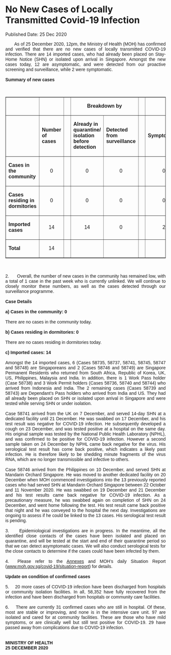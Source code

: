 <html>
    <meta http-equiv="Content-Type" content="text/html; charset=utf-8"/>
    <meta charset="utf-8"/>
    <title>No New Cases of Locally Transmitted Covid-19 Infection</title>
    <body><h1>No New Cases of Locally Transmitted Covid-19 Infection</h1>
    <p>Published Date: 25 Dec 2020</p> <p style="text-align: justify;"><span style="font-family: Arial;">&nbsp; &nbsp; &nbsp; &nbsp;As of 25 December 2020, 12pm, the Ministry of Health (MOH) has confirmed and verified that there are no new cases of locally transmitted COVID-19 infection. There are 14 imported cases, who had already been placed on Stay-Home Notice (SHN) or isolated upon arrival in Singapore. Amongst the new cases today, 12 are asymptomatic, and were detected from our proactive screening and surveillance, while 2 were symptomatic.&nbsp;&nbsp;<br><br><strong>Summary of new cases</strong><br></span></p><div><span style="font-family: Arial;"><br></span></div><table border="1" cellspacing="0" cellpadding="0" width="0"> <tbody><tr> <td width="129"> <p align="right"><span style="font-family: Arial;">&nbsp;</span></p> </td> <td width="60"> <p><span style="font-family: Arial;">&nbsp;</span></p> </td> <td width="16" valign="top"> <p><span style="font-family: Arial;">&nbsp;</span></p> </td> <td width="192" colspan="2"> <p align="center"><span style="font-family: Arial;"><strong>Breakdown by</strong></span></p> </td> <td width="16" valign="top"> <p><span style="font-family: Arial;">&nbsp;</span></p> </td> <td width="192" colspan="2"> <p align="center"><span style="font-family: Arial;"><strong>Breakdown by</strong></span></p> </td> </tr> <tr> <td width="129"> <p align="right"><span style="font-family: Arial;">&nbsp;</span></p> </td> <td width="60"> <p><span style="font-family: Arial;"><strong>Number of cases</strong></span></p> </td> <td width="16" valign="top"> <p><span style="font-family: Arial;">&nbsp;</span></p> </td> <td width="96"> <p><span style="font-family: Arial;"><strong>Already in quarantine/ isolation before detection</strong></span></p> </td> <td width="96"> <p><span style="font-family: Arial;"><strong>Detected from surveillance</strong></span></p> </td> <td width="16" valign="top"> <p><span style="font-family: Arial;">&nbsp;</span></p> </td> <td width="96"> <p><span style="font-family: Arial;"><strong>Symptomatic</strong></span></p> </td> <td width="96"> <p><span style="font-family: Arial;"><strong>Asymptomatic</strong></span></p> </td> </tr> <tr> <td width="129"> <p><span style="font-family: Arial;"><strong>Cases in the community</strong></span></p> </td> <td width="60"> <p align="center"><span style="font-family: Arial;">0</span></p> </td> <td width="16" valign="top"> <p align="center"><span style="font-family: Arial;">&nbsp;</span></p> </td> <td width="96"> <p align="center"><span style="font-family: Arial;">0</span></p> </td> <td width="96"> <p align="center"><span style="font-family: Arial;">0</span></p> </td> <td width="16" valign="top"> <p align="center"><span style="font-family: Arial;">&nbsp;</span></p> </td> <td width="96"> <p align="center"><span style="font-family: Arial;">0</span></p> </td> <td width="96"> <p align="center"><span style="font-family: Arial;">0</span></p> </td> </tr> <tr> <td width="129"> <p><span style="font-family: Arial;"><strong>Cases residing in dormitories</strong></span></p> </td> <td width="60"> <p align="center"><span style="font-family: Arial;">0</span></p> </td> <td width="16" valign="top"> <p align="center"><span style="font-family: Arial;">&nbsp;</span></p> </td> <td width="96"> <p align="center"><span style="font-family: Arial;">0</span></p> </td> <td width="96"> <p align="center"><span style="font-family: Arial;">0</span></p> </td> <td width="16" valign="top"> <p align="center"><span style="font-family: Arial;">&nbsp;</span></p> </td> <td width="96"> <p align="center"><span style="font-family: Arial;">0</span></p> </td> <td width="96"> <p align="center"><span style="font-family: Arial;">0</span></p> </td> </tr> <tr> <td width="129"> <p><span style="font-family: Arial;"><strong>Imported cases</strong></span></p> </td> <td width="60"> <p align="center"><span style="font-family: Arial;">14</span></p> </td> <td width="16" valign="top"> <p align="center"><span style="font-family: Arial;">&nbsp;</span></p> </td> <td width="96"> <p align="center"><span style="font-family: Arial;">14</span></p> </td> <td width="96"> <p align="center"><span style="font-family: Arial;">0</span></p> </td> <td width="16" valign="top"> <p align="center"><span style="font-family: Arial;">&nbsp;</span></p> </td> <td width="96"> <p align="center"><span style="font-family: Arial;">2</span></p> </td> <td width="96"> <p align="center"><span style="font-family: Arial;">12</span></p> </td> </tr> <tr> <td width="129"> <p><span style="font-family: Arial;"><strong>Total</strong></span></p> </td> <td width="60"> <p align="center"><span style="font-family: Arial;">14</span></p> </td> <td width="16" valign="top"> <p align="center"><span style="font-family: Arial;">&nbsp;</span></p> </td> <td width="96"> <p align="center"><span style="font-family: Arial;">&nbsp;</span></p> </td> <td width="96"> <p align="center"><span style="font-family: Arial;">&nbsp;</span></p> </td> <td width="16" valign="top"> <p align="center"><span style="font-family: Arial;">&nbsp;</span></p> </td> <td width="96"> <p align="center"><span style="font-family: Arial;">&nbsp;</span></p> </td> <td width="96"> <p align="center"><span style="font-family: Arial;">&nbsp;</span></p> </td> </tr> </tbody></table><p style="text-align: justify;"><span style="font-family: Arial;"><br><br>2.&nbsp; &nbsp; &nbsp; Overall, the number of new cases in the community has remained low, with a total of 1 case in the past week who is currently unlinked. We will continue to closely monitor these numbers, as well as the cases detected through our surveillance programme.<br><br><strong>Case Details</strong><br><br><strong>a) Cases in the community: 0</strong><br><br>There are no cases in the community today.&nbsp;<br><br><strong>b) Cases residing in dormitories: 0</strong><br><br>There are no cases residing in dormitories today.&nbsp;<br><br><strong>c) Imported cases: 14</strong><br><br>Amongst the 14 imported cases, 6 (Cases 58735, 58737, 58741, 58745, 58747 and 58748) are Singaporeans and 2 (Cases 58746 and 58749) are Singapore Permanent Residents who returned from South Africa, Republic of Korea, UK, US, Philippines, Malaysia and India. In addition, there is 1 Work Pass holder (Case 58738) and 3 Work Permit holders (Cases 58736, 58740 and 58744) who arrived from Indonesia and India. The 2 remaining cases (Cases 58739 and 58743) are Dependant’s Pass holders who arrived from India and US. They had all already been placed on SHN or isolated upon arrival in Singapore and were tested while serving SHN or under isolation.&nbsp;<br><br>Case 58741 arrived from the UK on 7 December, and served 14-day SHN at a dedicated facility until 21 December. He was swabbed on 17 December, and his test result was negative for COVID-19 infection. He subsequently developed a cough on 23 December, and was tested positive at a hospital on the same day. His original sample was tested by the National Public Health Laboratory (NPHL), and was confirmed to be positive for COVID-19 infection. However a second sample taken on 24 December by NPHL came back negative for the virus. His serological test result has come back positive, which indicates a likely past infection. He is therefore likely to be shedding minute fragments of the virus RNA, which are no longer transmissible and infective to others.&nbsp;<br><br>Case 58746 arrived from the Philippines on 10 December, and served SHN at Mandarin Orchard Singapore. He was moved to another dedicated facility on 20 December when MOH commenced investigations into the 13 previously reported cases who had served SHN at Mandarin Orchard Singapore between 22 October and 11 November 2020. He was swabbed on 19 December and 21 December and his test results came back negative for COVID-19 infection. As a precautionary measure, he was swabbed again on completion of SHN on 24 December, and went home following the test. His test result came back positive that night and he was conveyed to the hospital the next day. Investigations are ongoing to assess if he could be linked to the 13 cases. His serological test result is pending.<br><br>3.&nbsp; &nbsp; &nbsp;Epidemiological investigations are in progress. In the meantime, all the identified close contacts of the cases have been isolated and placed on quarantine, and will be tested at the start and end of their quarantine period so that we can detect asymptomatic cases. We will also conduct serological tests for the close contacts to determine if the cases could have been infected by them.<br><br>4.&nbsp; Please refer to the <a href="/docs/librariesprovider5/default-document-library/annexes5daa8b5c922f4fe68f7486cba68b542b.pdf?sfvrsn=1ea2ae51_0" title="Annexes">Annexes</a>&nbsp;and MOH’s daily Situation Report (<a href="https://www.moh.gov.sg/covid-19/situation-report" title="" class="" target="">www.moh.gov.sg/covid-19/situation-report</a>) for details.&nbsp;<br><br><strong>Update on condition of confirmed cases</strong><br><br>5.&nbsp; &nbsp; 20 more cases of COVID-19 infection have been discharged from hospitals or community isolation facilities. In all, 58,352 have fully recovered from the infection and have been discharged from hospitals or community care facilities.&nbsp;<br><br>6.&nbsp; &nbsp; There are currently 31 confirmed cases who are still in hospital. Of these, most are stable or improving, and none is in the intensive care unit. 97 are isolated and cared for at community facilities. These are those who have mild symptoms, or are clinically well but still test positive for COVID-19. 29 have passed away from complications due to COVID-19 infection.&nbsp;<br><br><br><strong>MINISTRY OF HEALTH<br>25 DECEMBER 2020</strong></span></p><div><span style="font-family: Arial;"> </span></div></body>
</html>